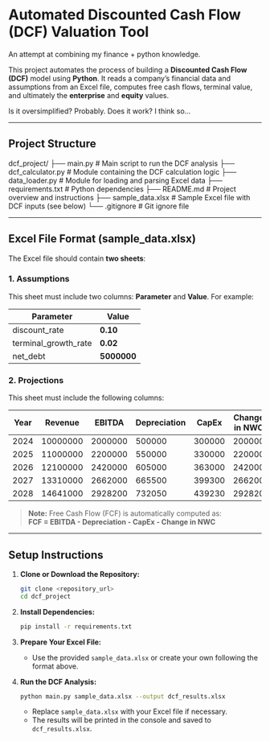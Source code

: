 # Automated Discounted Cash Flow (DCF) Valuation Tool
An attempt at combining my finance + python knowledge. 

This project automates the process of building a **Discounted Cash Flow (DCF)** model using **Python**. It reads a company’s financial data and assumptions from an Excel file, computes free cash flows, terminal value, and ultimately the **enterprise** and **equity** values.

Is it oversimplified? Probably. Does it work? I think so...

---

## **Project Structure**

dcf_project/
├── main.py               # Main script to run the DCF analysis
├── dcf_calculator.py     # Module containing the DCF calculation logic
├── data_loader.py        # Module for loading and parsing Excel data
├── requirements.txt      # Python dependencies
├── README.md             # Project overview and instructions
├── sample_data.xlsx      # Sample Excel file with DCF inputs (see below)
└── .gitignore            # Git ignore file

---

## **Excel File Format (sample_data.xlsx)**

The Excel file should contain **two sheets**:

### **1. Assumptions**

This sheet must include two columns: **Parameter** and **Value**. For example:

| Parameter             | Value    |
|-----------------------|----------|
| discount_rate         | **0.10** |
| terminal_growth_rate  | **0.02** |
| net_debt              | **5000000** |

### **2. Projections**

This sheet must include the following columns:

| Year | Revenue  | EBITDA  | Depreciation | CapEx  | Change in NWC |
|------|----------|---------|--------------|--------|---------------|
| 2024 | 10000000 | 2000000 | 500000       | 300000 | 200000        |
| 2025 | 11000000 | 2200000 | 550000       | 330000 | 220000        |
| 2026 | 12100000 | 2420000 | 605000       | 363000 | 242000        |
| 2027 | 13310000 | 2662000 | 665500       | 399300 | 266200        |
| 2028 | 14641000 | 2928200 | 732050       | 439230 | 292820        |

> **Note:** Free Cash Flow (FCF) is automatically computed as:  
> **FCF = EBITDA - Depreciation - CapEx - Change in NWC**

---

## **Setup Instructions**

1. **Clone or Download the Repository:**
   ```bash
   git clone <repository_url>
   cd dcf_project

2. **Install Dependencies:**
   ```bash
   pip install -r requirements.txt
   ```

3. **Prepare Your Excel File:**
   - Use the provided `sample_data.xlsx` or create your own following the format above.

4. **Run the DCF Analysis:**
   ```bash
   python main.py sample_data.xlsx --output dcf_results.xlsx
   ```
   - Replace `sample_data.xlsx` with your Excel file if necessary.
   - The results will be printed in the console and saved to `dcf_results.xlsx`.
